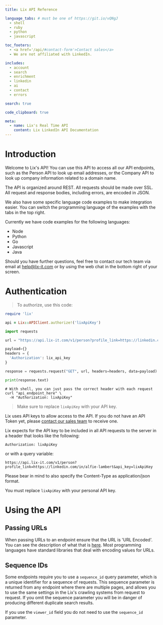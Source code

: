 ```yaml
---
title: Lix API Reference

language_tabs: # must be one of https://git.io/vQNgJ
  - shell
  - ruby
  - python
  - javascript

toc_footers:
  - <a href='/api/#contact-form'>Contact sales</a>
  - We are not affiliated with LinkedIn.

includes:
  - account
  - search
  - enrichment
  - linkedin
  - ai
  - contact
  - errors

search: true

code_clipboard: true

meta:
  - name: Lix's Real Time API
    content: Lix LinkedIn API Documentation
---
```


# Introduction

Welcome to Lix's API! You can use this API to access all our API endpoints, such as the Person API to look up email addresses, or the Company API to look up company information related to a domain name.

The API is organized around REST. All requests should be made over SSL. All request and response bodies, including errors, are encoded in JSON.

We also have some specific language code examples to make integration easier. You can switch the programming language of the examples with the tabs in the top right.

Currently we have code examples for the following languages:

- Node
- Python
- Go
- Javascript
- Java

Should you have further questions, feel free to contact our tech team via email at [help@lix-it.com](mailto:help@lix-it.com) or by using the web chat in the bottom right of your screen.

# Authentication

> To authorize, use this code:

```ruby
require 'lix'

api = Lix::APIClient.authorize!('lixApiKey')
```

```python
import requests

url = "https://api.lix-it.com/v1/person?profile_link=https://linkedin.com/in/alfie-lambert"

payload={}
headers = {
  'Authorization': lix_api_key
}

response = requests.request("GET", url, headers=headers, data=payload)

print(response.text)
```

```shell
# With shell, you can just pass the correct header with each request
curl "api_endpoint_here" \
  -H "Authorization: lixApiKey"
```

> Make sure to replace `lixApiKey` with your API key.

Lix uses API keys to allow access to the API. If you do not have an API Token yet, please [contact our sales team](mailto:help@lix-it.com) to receive one.

Lix expects for the API key to be included in all API requests to the server in a header that looks like the following:

`Authorization: lixApiKey`

or with a query variable:

`https://api.lix-it.com/v1/person?profile_link=https://linkedin.com/in/alfie-lambert&api_key=lixApiKey`

Please bear in mind to also specify the Content-Type as application/json format.


<aside class="notice">
You must replace <code>lixApiKey</code> with your personal API key.
</aside>

# Using the API

## Passing URLs
When passing URLs to an endpoint ensure that the URL is 'URL Encoded'. You can see the description of what that is [here](https://developer.mozilla.org/en-US/docs/Glossary/percent-encoding). Most programming languages have standard libraries that deal with encoding values for URLs.

## Sequence IDs

Some endpoints require you to use a `sequence_id` query parameter, which is a unique identifier for a sequence of requests. This sequence parameter is returned from any endpoint where there are multiple pages, and allows you to use the same settings in the Lix's crawling systems from request to request. If you omit the sequence parameter you will be in danger of producing different duplicate search results.

If you use the `viewer_id` field you do not need to use the `sequence_id` parameter.
